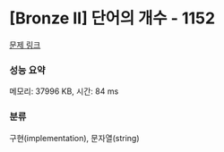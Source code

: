 # [Bronze II] 단어의 개수 - 1152 

[문제 링크](https://www.acmicpc.net/problem/1152) 

### 성능 요약

메모리: 37996 KB, 시간: 84 ms

### 분류

구현(implementation), 문자열(string)

